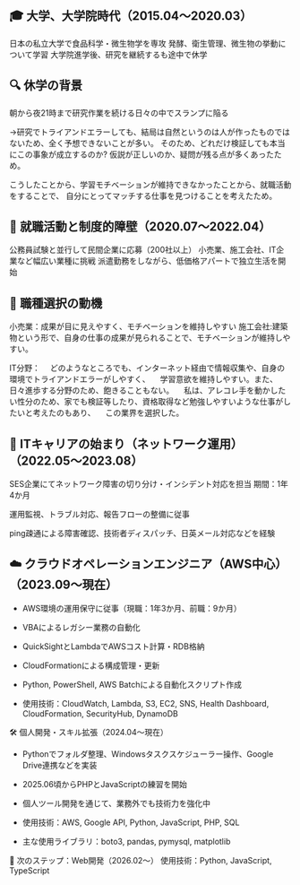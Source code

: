 ## 🎓 大学、大学院時代（2015.04〜2020.03）
日本の私立大学で食品科学・微生物学を専攻
発酵、衛生管理、微生物の挙動について学習
大学院進学後、研究を継続するも途中で休学

## 🔍 休学の背景
朝から夜21時まで研究作業を続ける日々の中でスランプに陥る

→研究でトライアンドエラーしても、結局は自然というのは人が作ったものではないため、全く予想できないことが多い。
 そのため、どれだけ検証しても本当にこの事象が成立するのか? 仮説が正しいのか、疑問が残る点が多くあったため。

こうしたことから、学習モチベーションが維持できなかったことから、就職活動をすることで、
自分にとってマッチする仕事を見つけることを考えたため。

## 🚪 就職活動と制度的障壁（2020.07〜2022.04）

公務員試験と並行して民間企業に応募（200社以上）
小売業、施工会社、IT企業など幅広い業種に挑戦
派遣勤務をしながら、低価格アパートで独立生活を開始

## 🎯 職種選択の動機

小売業：成果が目に見えやすく、モチベーションを維持しやすい
施工会社:建築物という形で、自身の仕事の成果が見られることで、モチベーションが維持しやすい。

IT分野：
　どのようなところでも、インターネット経由で情報収集や、自身の環境でトライアンドエラーがしやすく、
　学習意欲を維持しやすい。また、日々進歩する分野のため、飽きることもない。
　私は、アレコレ手を動かしたい性分のため、家でも検証等したり、資格取得など勉強しやすいような仕事がしたいと考えたのもあり、
　この業界を選択した。
 
## 🧠 ITキャリアの始まり（ネットワーク運用）（2022.05〜2023.08）

SES企業にてネットワーク障害の切り分け・インシデント対応を担当
期間：1年4か月

運用監視、トラブル対応、報告フローの整備に従事

ping疎通による障害確認、技術者ディスパッチ、日英メール対応などを経験

## ☁️ クラウドオペレーションエンジニア（AWS中心）（2023.09〜現在）
- AWS環境の運用保守に従事（現職：1年3か月、前職：9か月）

- VBAによるレガシー業務の自動化
- QuickSightとLambdaでAWSコスト計算・RDB格納
- CloudFormationによる構成管理・更新
- Python, PowerShell, AWS Batchによる自動化スクリプト作成
- 使用技術：CloudWatch, Lambda, S3, EC2, SNS, Health Dashboard, CloudFormation, SecurityHub, DynamoDB


🛠️ 個人開発・スキル拡張（2024.04〜現在）
- Pythonでフォルダ整理、Windowsタスクスケジューラー操作、Google Drive連携などを実装
- 2025.06頃からPHPとJavaScriptの練習を開始
- 個人ツール開発を通じて、業務外でも技術力を強化中
  
- 使用技術：AWS, Google API, Python, JavaScript, PHP, SQL
- 主な使用ライブラリ：boto3, pandas, pymysql, matplotlib

📅 次のステップ：Web開発（2026.02〜）
使用技術：Python, JavaScript, TypeScript

